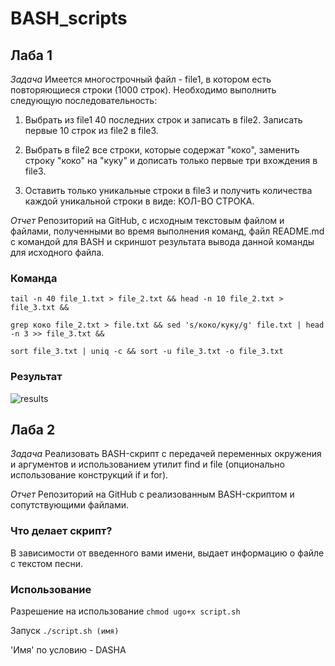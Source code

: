 # BASH_scripts
## Лаба 1

*Задача*
Имеется многострочный файл - file1, в котором есть повторяющиеся строки (1000 строк). Необходимо выполнить следующую последовательность:

1)	Выбрать из file1 40 последних строк и записать в file2. 
Записать первые 10 строк из file2 в file3.

2)	Выбрать в file2 все строки, которые содержат "коко", заменить строку "коко" на "куку" и дописать только первые три вхождения в file3.

3)	Оставить только уникальные строки в file3 и получить количества каждой уникальной строки в виде: КОЛ-ВО СТРОКА.

*Отчет*
Репозиторий на GitHub, с исходным текстовым файлом и файлами, полученными во время выполнения команд, файл README.md с командой для BASH и скриншот результата вывода данной команды для исходного файла.

### Команда
```
tail -n 40 file_1.txt > file_2.txt && head -n 10 file_2.txt > file_3.txt &&

grep коко file_2.txt > file.txt && sed 's/коко/куку/g' file.txt | head -n 3 >> file_3.txt && 

sort file_3.txt | uniq -c && sort -u file_3.txt -o file_3.txt
```
### Результат
![results](https://user-images.githubusercontent.com/91362737/158045707-7667ee21-dd66-4119-9359-d3917c177198.png)


## Лаба 2

*Задача*
Реализовать BASH-скрипт с передачей переменных окружения и аргументов и использованием утилит find и file (опционально использование конструкций if и for).

*Отчет*
Репозиторий на GitHub с реализованным BASH-скриптом и сопутствующими файлами.

### Что делает скрипт?
В зависимости от введенного вами имени, выдает информацию о файле с текстом песни.

### Использование
Разрешение на использование
``` chmod ugo+x script.sh ```

Запуск
```./script.sh (имя) ```

'Имя' по условию - DASHA
